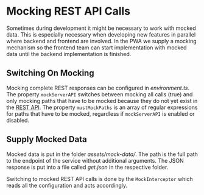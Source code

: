<!--
kb_guide
kb_pwa
kb_everyone
kb_sync_latest_only
-->

# Mocking REST API Calls

Sometimes during development it might be necessary to work with mocked data.
This is especially necessary when developing new features in parallel where backend and frontend are involved.
In the PWA we supply a mocking mechanism so the frontend team can start implementation with mocked data until the backend implementation is finished.

## Switching On Mocking

Mocking complete REST responses can be configured in _environment.ts_.
The property `mockServerAPI` switches between mocking all calls (true) and only mocking paths that have to be mocked because they do not yet exist in the [REST API](http://developer.cloud.intershop.com).
The property `mustMockPaths` is an array of regular expressions for paths that have to be mocked, regardless if `mockServerAPI` is enabled or disabled.

## Supply Mocked Data

Mocked data is put in the folder _assets/mock-data/<path>_.
The path is the full path to the endpoint of the service without additional arguments.
The JSON response is put into a file called _get.json_ in the respective folder.

Switching to mocked REST API calls is done by the `MockInterceptor` which reads all the configuration and acts accordingly.
